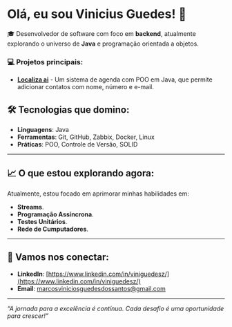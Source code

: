 # Olá, eu sou Vinicius Guedes! 👋

🎓 Desenvolvedor de software com foco em **backend**, atualmente explorando o universo de **Java** e programação orientada a objetos. 

### 💻 Projetos principais:
- **[Localiza ai](https://github.com/Vini-Guedesz/Agenda-POO-Java)** - Um sistema de agenda com POO em Java, que permite adicionar contatos com nome, número e e-mail.

## 🛠️ Tecnologias que domino:

- **Linguagens**: Java
- **Ferramentas**: Git, GitHub, Zabbix, Docker, Linux
- **Práticas**: POO, Controle de Versão, SOLID

---

## 📈 O que estou explorando agora:

Atualmente, estou focado em aprimorar minhas habilidades em:
- **Streams**.
- **Programação Assíncrona**.
- **Testes Unitários**.
- **Rede de Cumputadores**.
---

## 🔗 Vamos nos conectar:
- **LinkedIn**: [https://www.linkedin.com/in/viniguedesz/](https://www.linkedin.com/in/viniguedesz/)
- **Email**: [marcosviniciosguedesdossantos@gmail.com](mailto:marcosviniciosguedesdossantos@gmail.com)

---

*“A jornada para a excelência é contínua. Cada desafio é uma oportunidade para crescer!”*
